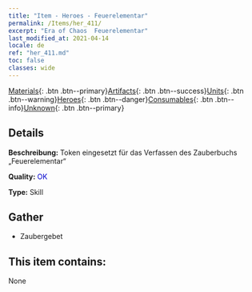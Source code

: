 ```yaml
---
title: "Item - Heroes - Feuerelementar"
permalink: /Items/her_411/
excerpt: "Era of Chaos  Feuerelementar"
last_modified_at: 2021-04-14
locale: de
ref: "her_411.md"
toc: false
classes: wide
---
```

 [Materials](/de/Items/){: .btn .btn--primary}[Artifacts](/de/Items/Artifacts/){: .btn .btn--success}[Units](/de/Items/Units/){: .btn .btn--warning}[Heroes](/de/Items/Heroes/){: .btn .btn--danger}[Consumables](/de/Items/Consumables/){: .btn .btn--info}[Unknown](/de/Items/Unknown/){: .btn .btn--primary}

## Details
 **Beschreibung:** Token eingesetzt für das Verfassen des Zauberbuchs „Feuerelementar“

 **Quality:** <span style="color: #0000CD">OK</span>

 **Type:** Skill

## Gather

*    Zaubergebet 

## This item contains:

  None

